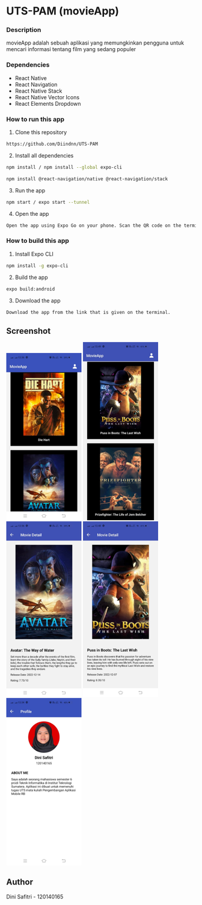 # UTS-PAM (movieApp)

### Description
movieApp adalah sebuah aplikasi yang memungkinkan pengguna untuk mencari informasi tentang film yang sedang populer

### Dependencies

- React Native
- React Navigation
- React Native Stack
- React Native Vector Icons
- React Elements Dropdown

### How to run this app

1. Clone this repository

```bash
https://github.com/Diindnn/UTS-PAM 
```

2. Install all dependencies

```bash
npm install / npm install --global expo-cli
```
```bash
npm install @react-navigation/native @react-navigation/stack
```

3. Run the app

```bash
npm start / expo start --tunnel
```

4. Open the app

```bash
Open the app using Expo Go on your phone. Scan the QR code on the terminal or in the browser.
```

### How to build this app

1. Install Expo CLI

```bash
npm install -g expo-cli
```

2. Build the app

```bash
expo build:android
```

3. Download the app

```bash
Download the app from the link that is given on the terminal.
```

## Screenshot

<img src="./assets/HomeScreen(1).jpeg" width=200>
<img src="./assets/HomeScreen(2).jpeg" width=200>
<img src="./assets/DetailScreen(1).jpeg" width=200>
<img src="./assets/DetailScreen(2).jpeg" width=200>
<img src="./assets/ProfilScreen.jpeg" width=200>


## Author

Dini Safitri - 120140165


